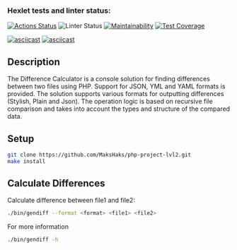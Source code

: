 ### Hexlet tests and linter status:
[![Actions Status](https://github.com/SellY0urS0ul/php-project-lvl2/workflows/hexlet-check/badge.svg)](https://github.com/SellY0urS0ul/php-project-lvl2/actions)
![Linter Status](https://github.com/SellY0urS0ul/php-project-lvl2/actions/workflows/github-actions.yml/badge.svg)
[![Maintainability](https://api.codeclimate.com/v1/badges/3235aa486867a055844c/maintainability)](https://codeclimate.com/github/SellY0urS0ul/php-project-lvl2/maintainability)
[![Test Coverage](https://api.codeclimate.com/v1/badges/3235aa486867a055844c/test_coverage)](https://codeclimate.com/github/SellY0urS0ul/php-project-lvl2/test_coverage)

[![asciicast](https://asciinema.org/a/MU53TDKwbqoZ84xcUBmMDFGcE.svg)](https://asciinema.org/a/MU53TDKwbqoZ84xcUBmMDFGcE)
[![asciicast](https://asciinema.org/a/8ioRKlQ7TKtb0W234wkFgLfDd.svg)](https://asciinema.org/a/8ioRKlQ7TKtb0W234wkFgLfDd)

## Description

The Difference Calculator is a console solution for finding differences between two files using PHP. Support for JSON, YML and YAML formats is provided. The solution supports various formats for outputting differences (Stylish, Plain and Json). The operation logic is based on recursive file comparison and takes into account the types and structure of the compared data.

## Setup

```sh
git clone https://github.com/MaksHaks/php-project-lvl2.git
make install
```

## Calculate Differences

Calculate difference between file1 and file2:
```sh
./bin/gendiff --format <format> <file1> <file2> 
```

For more information
```sh
./bin/gendiff -h
```